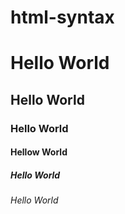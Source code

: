 # html-syntax 
<h1> Hello World </h1>
<h2> Hello World </h2>
<h3> Hello World </h3>
<h4> Hellow World </h4>
<h5> Hello World </h5>
<h6> Hello World </h6>
